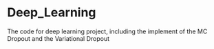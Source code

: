 # Deep_Learning
The code for deep learning project, including the implement of the MC Dropout and the Variational Dropout
